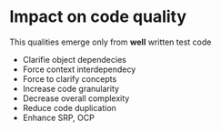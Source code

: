 # Impact on code quality

This qualities emerge only from **well** written test code

* Clarifie object dependecies
* Force context interdependecy
* Force to clarify concepts
* Increase code granularity
* Decrease overall complexity
* Reduce code duplication
* Enhance SRP, OCP

